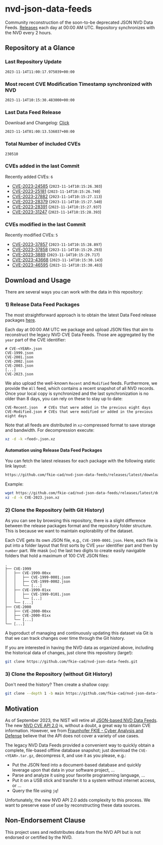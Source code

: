 # nvd-json-data-feeds

Community reconstruction of the soon-to-be deprecated JSON NVD Data Feeds. 
[Releases](https://github.com/fkie-cad/nvd-json-data-feeds/releases/latest) each day at 00:00 AM UTC.
Repository synchronizes with the NVD every 2 hours.

## Repository at a Glance

### Last Repository Update

```plain
2023-11-14T11:00:17.975039+00:00
```

### Most recent CVE Modification Timestamp synchronized with NVD

```plain
2023-11-14T10:15:30.483000+00:00
```

### Last Data Feed Release

Download and Changelog: [Click](https://github.com/fkie-cad/nvd-json-data-feeds/releases/latest)

```plain
2023-11-14T01:00:13.536037+00:00
```

### Total Number of included CVEs

```plain
230510
```

### CVEs added in the last Commit

Recently added CVEs: `6`

* [CVE-2023-24585](CVE-2023/CVE-2023-245xx/CVE-2023-24585.json) (`2023-11-14T10:15:26.303`)
* [CVE-2023-25181](CVE-2023/CVE-2023-251xx/CVE-2023-25181.json) (`2023-11-14T10:15:26.740`)
* [CVE-2023-27882](CVE-2023/CVE-2023-278xx/CVE-2023-27882.json) (`2023-11-14T10:15:27.113`)
* [CVE-2023-28379](CVE-2023/CVE-2023-283xx/CVE-2023-28379.json) (`2023-11-14T10:15:27.540`)
* [CVE-2023-28391](CVE-2023/CVE-2023-283xx/CVE-2023-28391.json) (`2023-11-14T10:15:27.937`)
* [CVE-2023-31247](CVE-2023/CVE-2023-312xx/CVE-2023-31247.json) (`2023-11-14T10:15:28.393`)


### CVEs modified in the last Commit

Recently modified CVEs: `5`

* [CVE-2023-37857](CVE-2023/CVE-2023-378xx/CVE-2023-37857.json) (`2023-11-14T10:15:28.897`)
* [CVE-2023-37858](CVE-2023/CVE-2023-378xx/CVE-2023-37858.json) (`2023-11-14T10:15:29.293`)
* [CVE-2023-3889](CVE-2023/CVE-2023-38xx/CVE-2023-3889.json) (`2023-11-14T10:15:29.717`)
* [CVE-2023-43668](CVE-2023/CVE-2023-436xx/CVE-2023-43668.json) (`2023-11-14T10:15:30.143`)
* [CVE-2023-46595](CVE-2023/CVE-2023-465xx/CVE-2023-46595.json) (`2023-11-14T10:15:30.483`)


## Download and Usage

There are several ways you can work with the data in this repository:

### 1) Release Data Feed Packages

The most straightforward approach is to obtain the latest Data Feed release packages [here](https://github.com/fkie-cad/nvd-json-data-feeds/releases/latest).

Each day at 00:00 AM UTC we package and upload JSON files that aim to reconstruct the legacy NVD CVE Data Feeds.
Those are aggregated by the `year` part of the CVE identifier:

```
# CVE-<YEAR>.json
CVE-1999.json
CVE-2001.json
CVE-2002.json
CVE-2003.json
[...]
CVE-2023.json
```

We also upload the well-known `Recent` and `Modified` feeds.
Furthermore, we provide the `All` feed, which contains a recent snapshot of all NVD records.
Once your local copy is synchronized and the last synchronization is no older than 8 days, you can rely on these to stay up to date:

```plain
CVE-Recent.json   # CVEs that were added in the previous eight days
CVE-Modified.json # CVEs that were modified or added in the previous eight days
```

Note that all feeds are distributed in `xz`-compressed format to save storage and bandwidth.
For decompression execute:

```sh
xz -d -k <feed>.json.xz
```


#### Automation using Release Data Feed Packages

You can fetch the latest releases for each package with the following static link layout:

```sh
https://github.com/fkie-cad/nvd-json-data-feeds/releases/latest/download/CVE-<YEAR>.json.xz
```

Example:

```sh
wget https://github.com/fkie-cad/nvd-json-data-feeds/releases/latest/download/CVE-2023.json.xz
xz -d -k CVE-2023.json.xz
```

### 2) Clone the Repository (with Git History)

As you can see by browsing this repository, there is a slight difference between the release packages format and the repository folder structure.
This is because we want to maintain explorability of the dataset.

Each CVE gets its own JSON file, e.g., `CVE-1999-0001.json`.
Here, each file is put into a folder layout that first sorts by CVE `year` identifier part and then by `number` part.
We mask (`xx`) the last two digits to create easily navigable folders that hold a maximum of 100 CVE JSON files:

```plain
.
├── CVE-1999
│   ├── CVE-1999-00xx
│   │   ├── CVE-1999-0001.json
│   │   ├── CVE-1999-0002.json
│   │   └── [...]
│   ├── CVE-1999-01xx
│   │   ├── CVE-1999-0101.json
│   │   └── [...]
│   └── [...]
├── CVE-2000
│   ├── CVE-2000-00xx
│   ├── CVE-2000-01xx
│   └── [...]
└── [...]
```

A byproduct of managing and continuously updating this dataset via Git is that we can track changes over time through the Git history.

If you are interested in having the NVD data as organized above, including the historical data of changes, just clone this repository (large!):

```sh
git clone https://github.com/fkie-cad/nvd-json-data-feeds.git
```

### 3) Clone the Repository (without Git History)

Don't need the history? Then create a shallow copy:

```sh
git clone --depth 1 -b main https://github.com/fkie-cad/nvd-json-data-feeds.git
```

## Motivation

As of September 2023, the NIST will retire all [JSON-based NVD Data Feeds](https://nvd.nist.gov/vuln/data-feeds#divRetirementBanner-1).
The new [NVD CVE API 2.0](https://nvd.nist.gov/developers/vulnerabilities) is, without a doubt, a great way to obtain CVE information.
However, we from [Fraunhofer FKIE - Cyber Analysis and Defense](https://www.fkie.fraunhofer.de/en/departments/cad.html) believe that the API does not cover a variety of use cases.

The legacy NVD Data Feeds provided a convenient way to quickly obtain a complete, file-based offline database snapshot; just download the `CVE-<YEAR>.tar.gz`, decompress it, and use it as you please, e.g.:

* Put the JSON feed into a document-based database and quickly leverage upon that data in your software project, ...
* Parse and analyze it using your favorite programming language, ...
* Put it on a USB stick and transfer it to a system without internet access, or ...
* Query the file using `jq`!

Unfortunately, the new NVD API 2.0 adds complexity to this process.
We want to preserve ease of use by reconstructing these data sources.

## Non-Endorsement Clause

This project uses and redistributes data from the NVD API but is not endorsed or certified by the NVD.